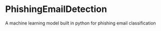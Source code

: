 # PhishingEmailDetection
A machine learning model built in python for phishing email classification
